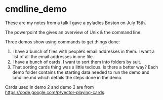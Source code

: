 cmdline_demo
============
These are my notes from a talk I gave a pyladies Boston on July 15th.

The powerpoint the gives an overview of Unix & the command line

Three demos show using commands to get things done:

1. I have a bunch of files with people’s email addresses in them. I want a list of all the email addresses in one file.
2. I have a bunch of cards. I want to sort them into folders by suit.
3. That sorting cards thing was a little tedious. Is there a better way?
Each demo folder contains the starting data needed to run the demo and cmdline.md which details the steps done in the demo.

Cards used in demo 2 and demo 3 are from https://code.google.com/p/vector-playing-cards.
